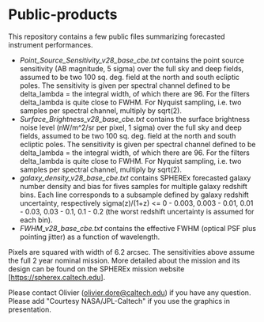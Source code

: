 # Public-products

This repository contains a few public files summarizing forecasted instrument performances. 

- *Point_Source_Sensitivity_v28_base_cbe.txt* contains the point source sensitivity (AB magnitude, 5 sigma) over the full sky and deep fields, assumed to be two 100 sq. deg. field at the north and south ecliptic poles. The sensitivity is given per spectral channel  defined to be delta_lambda = the integral width, of which there are 96. For the filters delta_lambda is quite close to FWHM.  For Nyquist sampling, i.e. two samples per spectral channel, multiply by sqrt(2). 
- *Surface_Brightness_v28_base_cbe.txt* contains the surface  brightness noise level (nW/m^2/sr per pixel, 1 sigma) over the full sky and deep fields, assumed to be two 100 sq. deg. field at the north and south ecliptic poles. The sensitivity is given per spectral channel  defined to be delta_lambda = the integral width, of which there are 96.  For the filters delta_lambda is quite close to FWHM.  For Nyquist sampling, i.e. two samples per spectral channel, multiply by sqrt(2). 
- *galaxy_density_v28_base_cbe.txt* contains SPHEREx forecasted galaxy number density and bias for fives samples for multiple galaxy redshift bins. Each line corresponds to a subsample defined by galaxy redshift uncertainty, respectively sigma(z)/(1+z) <= 0 - 0.003, 0.003 - 0.01, 0.01 - 0.03, 0.03 - 0.1, 0.1 - 0.2  (the worst redshift uncertainty is assumed for each bin).
- *FWHM_v28_base_cbe.txt* contains the effective FWHM (optical PSF plus pointing jitter) as a function of wavelength.

Pixels are squared with width of 6.2 arcsec. The sensitivities above assume the full 2 year nominal mission. More detailed about the mission and its design can be found on the SPHEREx mission website [https://spherex.caltech.edu].

Please contact Olivier (olivier.dore@caltech.edu) if you have any question. Please add "Courtesy NASA/JPL-Caltech" if you use the graphics in presentation.
